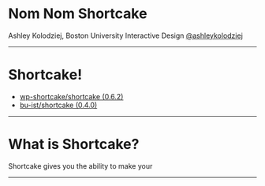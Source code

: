 <!-- background: #ff786c-->
<!-- color: #fff -->
<!-- font: frutiger -->

# **Nom Nom Shortcake**
Ashley Kolodziej, Boston University Interactive Design
[@ashleykolodziej](https://twitter.com/ashleykolodziej)

***

<!-- background: #43ac8b-->
<!-- color: #fff -->
# **Shortcake!**
* [wp-shortcake/shortcake (0.6.2)](https://github.com/wp-shortcake/shortcake)
* [bu-ist/shortcake (0.4.0)](https://github.com/wp-shortcake/shortcake)

***

<!-- background: #43ac8b-->
<!-- color: #fff -->
# **What is Shortcake?**
Shortcake gives you the ability to make your

***